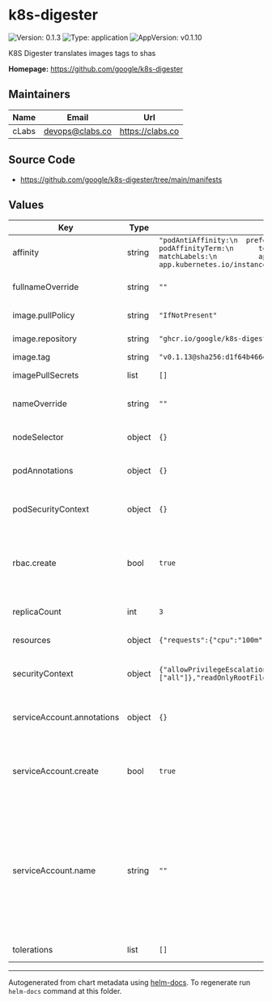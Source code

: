 # k8s-digester

![Version: 0.1.3](https://img.shields.io/badge/Version-0.1.3-informational?style=flat-square) ![Type: application](https://img.shields.io/badge/Type-application-informational?style=flat-square) ![AppVersion: v0.1.10](https://img.shields.io/badge/AppVersion-v0.1.10-informational?style=flat-square)

K8S Digester translates images tags to shas

**Homepage:** <https://github.com/google/k8s-digester>

## Maintainers

| Name | Email | Url |
| ---- | ------ | --- |
| cLabs | <devops@clabs.co> | <https://clabs.co> |

## Source Code

* <https://github.com/google/k8s-digester/tree/main/manifests>

## Values

| Key | Type | Default | Description |
|-----|------|---------|-------------|
| affinity | string | `"podAntiAffinity:\n  preferredDuringSchedulingIgnoredDuringExecution:\n  - weight: 100\n    podAffinityTerm:\n      topologyKey: kubernetes.io/hostname\n      labelSelector:\n        matchLabels:\n          app.kubernetes.io/name: {{ include \"digester-system.name\" . }}\n          app.kubernetes.io/instance: {{ .Release.Name }}\n"` | Kubernetes pod affinity |
| fullnameOverride | string | `""` | Chart full name override |
| image.pullPolicy | string | `"IfNotPresent"` | Image pullpolicy |
| image.repository | string | `"ghcr.io/google/k8s-digester"` | Image repository |
| image.tag | string | `"v0.1.13@sha256:d1f64b466db8909c30a1a8f48f791f61d5fe1b03f8bb918ee3a71799c129237e"` | Image tag |
| imagePullSecrets | list | `[]` | Image pull secrets |
| nameOverride | string | `""` | Chart name override trigger |
| nodeSelector | object | `{}` | Kubernetes node selector |
| podAnnotations | object | `{}` | Custom pod annotations |
| podSecurityContext | object | `{}` | Custom pod security context |
| rbac.create | bool | `true` | Specifies whether RBAC resources should be created |
| replicaCount | int | `3` | Number of deployment replicas |
| resources | object | `{"requests":{"cpu":"100m","ephemeral-storage":"256Mi","memory":"256Mi"}}` | Container resources |
| securityContext | object | `{"allowPrivilegeEscalation":false,"capabilities":{"drop":["all"]},"readOnlyRootFilesystem":true,"runAsGroup":65532,"runAsNonRoot":true,"runAsUser":65532}` | Custom container security context |
| serviceAccount.annotations | object | `{}` | Annotations to add to the service account |
| serviceAccount.create | bool | `true` | Specifies whether a service account should be created |
| serviceAccount.name | string | `""` | The name of the service account to use. If not set and create is true, a name is generated using the fullname template |
| tolerations | list | `[]` | Kubernetes tolerations |

----------------------------------------------
Autogenerated from chart metadata using [helm-docs](https://github.com/norwoodj/helm-docs). To regenerate run `helm-docs` command at this folder.

